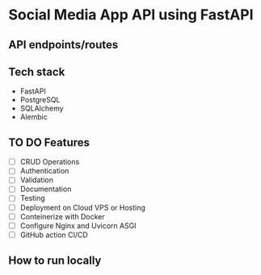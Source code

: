 # Social Media App API using FastAPI

## API endpoints/routes

## Tech stack

- FastAPI
- PostgreSQL
- SQLAlchemy
- Alembic

## TO DO Features

- [ ] CRUD Operations
- [ ] Authentication
- [ ] Validation
- [ ] Documentation
- [ ] Testing
- [ ] Deployment on Cloud VPS or Hosting
- [ ] Conteinerize with Docker
- [ ] Configure Nginx and Uvicorn ASGI
- [ ] GitHub action CI/CD 

## How to run locally
